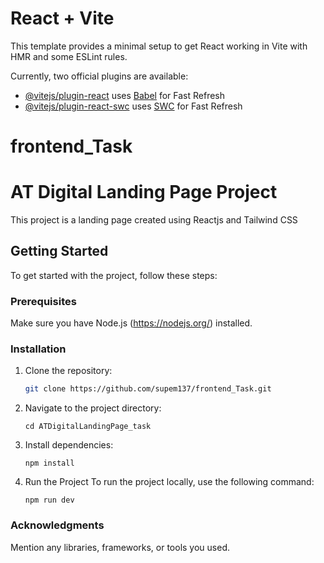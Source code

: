 # React + Vite

This template provides a minimal setup to get React working in Vite with HMR and some ESLint rules.

Currently, two official plugins are available:

- [@vitejs/plugin-react](https://github.com/vitejs/vite-plugin-react/blob/main/packages/plugin-react/README.md) uses [Babel](https://babeljs.io/) for Fast Refresh
- [@vitejs/plugin-react-swc](https://github.com/vitejs/vite-plugin-react-swc) uses [SWC](https://swc.rs/) for Fast Refresh
# frontend_Task

# AT Digital Landing Page Project

This project is a landing page created using Reactjs and Tailwind CSS

## Getting Started

To get started with the project, follow these steps:

### Prerequisites

Make sure you have Node.js (https://nodejs.org/) installed.

### Installation

1. Clone the repository:

   ```bash
   git clone https://github.com/supem137/frontend_Task.git
   
2. Navigate to the project directory:
   ```
   cd ATDigitalLandingPage_task

4. Install dependencies:
   ```
   npm install

6. Run the Project
   To run the project locally, use the following command:
   ```
   npm run dev

### Acknowledgments
Mention any libraries, frameworks, or tools you used.
